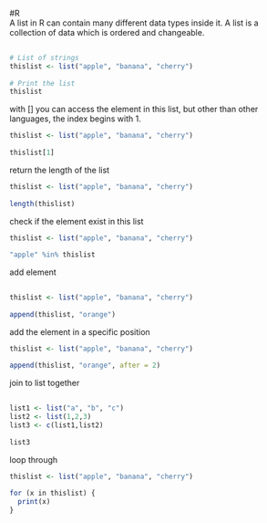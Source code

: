  #R   
A list in R can contain many different data types inside it. A list is a collection of data which is ordered and changeable.
```R
  
# List of strings  
thislist <- list("apple", "banana", "cherry")  
  
# Print the list  
thislist
```
with [] you can access the element in this list, but other than other languages, the index begins with 1.
```R
thislist <- list("apple", "banana", "cherry")  
  
thislist[1]
```
return the length of the list
```R
thislist <- list("apple", "banana", "cherry")  
  
length(thislist)
```
check if the element exist in this list
```R
thislist <- list("apple", "banana", "cherry")  
  
"apple" %in% thislist
```
add element
```R
  
thislist <- list("apple", "banana", "cherry")  
  
append(thislist, "orange")
```
add the element in a specific position
```R
thislist <- list("apple", "banana", "cherry")  
  
append(thislist, "orange", after = 2)
```
join to list together
```R
  
list1 <- list("a", "b", "c")  
list2 <- list(1,2,3)  
list3 <- c(list1,list2)  
  
list3
```
loop through
```R
thislist <- list("apple", "banana", "cherry")  
  
for (x in thislist) {  
  print(x)  
}
```